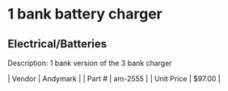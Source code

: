# 1 bank battery charger
## Electrical/Batteries
Description: 	1 bank version of the 3 bank charger 

| Vendor | Andymark | 
| Part # | am-2555 | 
| Unit Price | $97.00 | 

